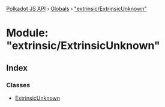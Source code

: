 [Polkadot JS API](../README.md) › [Globals](../globals.md) › ["extrinsic/ExtrinsicUnknown"](_extrinsic_extrinsicunknown_.md)

# Module: "extrinsic/ExtrinsicUnknown"

## Index

### Classes

* [ExtrinsicUnknown](../classes/_extrinsic_extrinsicunknown_.extrinsicunknown.md)
